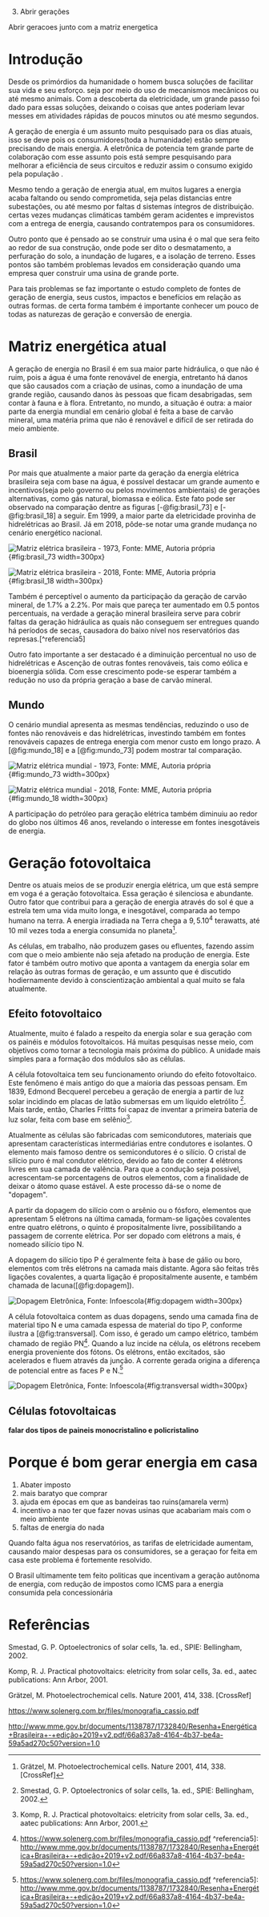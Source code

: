 3. Abrir gerações
 
Abrir geracoes junto com a matriz energetica

# Introdução 

Desde os primórdios da humanidade o homem busca soluções de facilitar sua vida e seu esforço. seja por meio do uso de mecanismos mecânicos ou até mesmo animais. Com a descoberta da eletricidade, um grande passo foi dado para  essas soluções, deixando o   coisas que antes poderiam levar messes em atividades rápidas de poucos minutos ou até mesmo segundos. 

A geração de energia é um assunto muito pesquisado para os dias atuais, isso se deve pois  os consumidores(toda a humanidade) estão sempre precisando de mais energia. A eletrônica de potencia tem grande parte de colaboração com esse assunto pois está sempre  pesquisando para melhorar a eficiência de seus circuitos e reduzir assim o consumo exigido pela população . 

Mesmo tendo a geração de energia atual, em muitos lugares  a energia acaba faltando ou sendo comprometida, seja pelas distancias entre subestações, ou até mesmo por faltas d sistemas  íntegros de distribuição.  certas vezes mudanças climáticas também geram acidentes e imprevistos com a entrega de energia, causando contratempos para os consumidores.

Outro ponto que é pensado ao se construir uma usina é o mal que sera feito ao redor de sua construção, onde pode ser dito o desmatamento, a perfuração do solo, a inundação de lugares, e a isolação de terreno. Esses pontos são também problemas levados em consideração quando uma empresa quer construir uma usina de grande porte.

Para tais problemas se faz importante o estudo completo de fontes de geração de energia, seus custos, impactos e benefícios em relação as outras formas. de certa forma também é importante  conhecer um pouco de todas as naturezas de geração e conversão de energia.


# Matriz energética atual

A geração de energia no Brasil é em sua maior parte hidráulica, o que não é ruim, pois a água é uma fonte renovável de energia, entretanto há danos que são causados com a criação de usinas, como a inundação de uma grande região, causando danos às pessoas que ficam desabrigadas, sem contar à fauna e à flora. Entretanto, no mundo, a situação é outra: a maior parte da energia mundial  em cenário global é feita a base de carvão mineral, uma matéria prima que não é renovável e difícil de ser retirada do meio ambiente.

## Brasil

Por mais que atualmente a maior parte da geração da energia elétrica brasileira seja com base na água, é possível destacar um grande aumento e incentivos(seja pelo governo ou pelos movimentos ambientais) de gerações alternativas, como gás natural, biomassa e  eólica. Este fato pode ser observado na comparação dentre as figuras [-@fig:brasil_73] e [-@fig:brasil_18] a seguir. Em 1999, a maior parte da eletricidade provinha de hidrelétricas ao Brasil. Já em 2018, pôde-se notar uma grande mudança no cenário energético nacional.

![Matriz elétrica brasileira - 1973, Fonte: MME, Autoria própria](img/matriz/brasil_73.png){#fig:brasil_73 width=300px}

![Matriz elétrica brasileira - 2018, Fonte: MME, Autoria própria](img/matriz/brasil_18.png){#fig:brasil_18 width=300px}

Também é perceptível o aumento da participação da geração de carvão mineral, de 1.7% a 2.2%. Por mais que pareça ter aumentado em 0.5 pontos percentuais, na verdade  a geração mineral  brasileira serve para cobrir faltas da geração hidráulica as quais não conseguem ser entregues quando há períodos de secas, causadora do baixo nível nos reservatórios das represas.[^referencia5]

Outro fato importante a ser destacado é a diminuição percentual no uso de hidrelétricas e Ascenção de outras fontes renováveis, tais como eólica e bioenergia sólida. Com esse crescimento pode-se esperar também a redução no uso da própria geração a base de carvão mineral.

## Mundo

O cenário mundial apresenta as mesmas tendências, reduzindo o uso de fontes não renováveis e das hidrelétricas, investindo também em fontes renováveis capazes de entrega energia com menor custo em longo prazo. A [@fig:mundo_18] e a [@fig:mundo_73] podem mostrar tal comparação.

![Matriz elétrica mundial - 1973, Fonte: MME, Autoria própria](img/matriz/mundo_73.png){#fig:mundo_73 width=300px}

![Matriz elétrica mundial - 2018, Fonte: MME, Autoria própria](img/matriz/mundo_18.png){#fig:mundo_18 width=300px}

A participação do petróleo para geração elétrica também diminuiu ao redor do globo nos últimos 46 anos, revelando o interesse em fontes inesgotáveis de energia.

# Geração fotovoltaica

Dentre os atuais meios de se produzir energia elétrica, um que está sempre em voga é a geração fotovoltaica. Essa geração é silenciosa e abundante. Outro fator que contribui para a geração de energia através do sol é que a estrela tem uma vida muito longa, e inesgotável, comparada ao tempo humano na terra. A energia irradiada na Terra chega a $9,5.10^4$ terawatts, até 10 mil vezes toda a energia consumida no planeta[^referencia3].

As células, em trabalho, não produzem gases ou efluentes, fazendo assim com que o meio ambiente não seja afetado na produção de energia. Este fator é também outro motivo que aponta a vantagem da energia solar em relação às outras formas de geração, e um assunto que é discutido hodiernamente devido à conscientização ambiental a qual muito se fala atualmente.

## Efeito fotovoltaico 

Atualmente, muito é falado a respeito da energia solar e sua geração com os painéis e módulos fotovoltaicos. Há muitas pesquisas nesse meio, com objetivos como tornar a tecnologia mais próxima do público. A unidade mais simples para a formação dos módulos são as células. 

A célula fotovoltaica tem seu funcionamento oriundo do efeito fotovoltaico. Este fenômeno é mais antigo do que a maioria das pessoas pensam. Em 1839, Edmond Becquerel percebeu a geração de energia a partir de luz solar incidindo em placas de latão submersas em um líquido eletrólito [^referencia1]. Mais tarde, então, Charles Frittts foi capaz de inventar a primeira bateria de luz solar, feita com base em selênio[^referencia2].

Atualmente as células são fabricadas com semicondutores, materiais que apresentam características intermediárias entre condutores e isolantes. O elemento mais famoso dentre os semicondutores é o silício. O cristal de silício puro é mal condutor elétrico, devido ao fato de conter 4 elétrons livres em sua camada de valência. Para que a condução seja possível, acrescentam-se porcentagens de outros elementos, com a finalidade de deixar o átomo quase estável. A este processo dá-se o nome de "dopagem".

A partir da dopagem do silício com o arsênio ou o fósforo, elementos que apresentam 5 elétrons na última camada, formam-se ligações covalentes entre quatro elétrons, o quinto é propositalmente livre, possibilitando a passagem de corrente elétrica. Por ser dopado com elétrons a mais, é nomeado silício tipo N.

A dopagem do silício tipo P é geralmente feita à base de gálio ou boro, elementos com três elétrons na camada mais distante. Agora são feitas três ligações covalentes, a quarta ligação é propositalmente ausente, e também chamada de lacuna([@fig:dopagem]).

![Dopagem Eletrônica, Fonte: Infoescola](img\fotovoltaico\dopagem_eletronica.jpg){#fig:dopagem width=300px}

A célula fotovoltaica contem as duas dopagens, sendo uma camada fina de material tipo N e uma camada espessa de material do tipo P, conforme ilustra a [@fig:transversal]. Com isso, é gerado um campo elétrico, também chamado de região PN[^referencia4]. Quando a luz incide na célula, os elétrons recebem energia proveniente dos fótons. Os elétrons, então excitados, são acelerados e fluem através da junção. A corrente gerada origina a diferença de potencial entre as faces P e N.[^referencia4]

![Dopagem Eletrônica, Fonte: Infoescola](img\fotovoltaico\placatransversal.png){#fig:transversal width=300px}

## Células fotovoltaicas

**falar dos tipos de paineis monocristalino e policristalino**

# Porque é bom gerar energia em casa

1. Abater imposto
2. mais baratyo que comprar 
3. ajuda em épocas em que as bandeiras tao ruins(amarela verm)
4. incentivo a nao ter que fazer novas usinas que acabariam mais com o meio ambiente
5. faltas de energia do nada

Quando falta água nos reservatórios, as tarifas de eletricidade aumentam, causando maior despesas para os consumidores, se a geraçao for feita em casa este problema é fortemente resolvido.

O Brasil ultimamente tem feito politicas que incentivam a geração autônoma de energia, com redução de impostos como ICMS para a energia consumida pela concessionária

# Referências

Smestad, G. P. Optoelectronics of solar cells, 1a. ed., SPIE: Bellingham, 2002.

Komp, R. J. Practical photovoltaics: eletricity from solar cells, 3a. ed., aatec publications: Ann Arbor, 2001.

Grätzel, M. Photoelectrochemical cells.  Nature 2001, 414, 338. [CrossRef]

https://www.solenerg.com.br/files/monografia_cassio.pdf

http://www.mme.gov.br/documents/1138787/1732840/Resenha+Energética+Brasileira+-+edição+2019+v2.pdf/66a837a8-4164-4b37-be4a-59a5ad270c50?version=1.0

[^referencia1]: Smestad, G. P. Optoelectronics of solar cells, 1a. ed., SPIE: Bellingham, 2002.
[^referencia2]: Komp, R. J. Practical photovoltaics: eletricity from solar cells, 3a. ed., aatec publications: Ann Arbor, 2001.
[^referencia3]: Grätzel, M. Photoelectrochemical cells.  Nature 2001, 414, 338. [CrossRef]
[^referencia4]: https://www.solenerg.com.br/files/monografia_cassio.pdf
^referencia5]: http://www.mme.gov.br/documents/1138787/1732840/Resenha+Energética+Brasileira+-+edição+2019+v2.pdf/66a837a8-4164-4b37-be4a-59a5ad270c50?version=1.0
